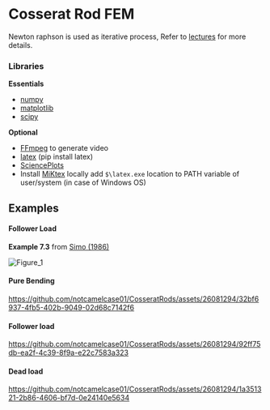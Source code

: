 # Cosserat Rod FEM

Newton raphson is used as iterative process, Refer to [lectures](https://www.youtube.com/watch?v=yREiLRTtoy4&list=PLqDNYu0I0krGSXpClGU5ZVsVXSIr13q2F) for more details.

### Libraries
**Essentials**
- [numpy](https://numpy.org/)
- [matplotlib](https://matplotlib.org/)
- [scipy](https://scipy.org/install/)

**Optional**
- [FFmpeg](https://ffmpeg.org/) to generate video
- [latex](https://pypi.org/project/latex/) (pip install latex)
- [SciencePlots](https://pypi.org/project/SciencePlots/)
- Install [MiKtex](https://miktex.org/download) locally add `$\latex.exe` location to PATH variable of user/system (in case of Windows OS)
## Examples

#### Follower Load

**Example 7.3** from [Simo (1986)](https://doi.org/10.1016/0045-7825(86)90079-4) 


![Figure_1](https://github.com/notcamelcase01/CosseratRods/assets/26081294/caa9ae60-ad5d-40b1-bfa7-f54909bc65a7)


#### Pure Bending

https://github.com/notcamelcase01/CosseratRods/assets/26081294/32bf6937-4fb5-402b-9049-02d68c7142f6

#### Follower load

https://github.com/notcamelcase01/CosseratRods/assets/26081294/92ff75db-ea2f-4c39-8f9a-e22c7583a323


#### Dead load

https://github.com/notcamelcase01/CosseratRods/assets/26081294/1a351321-2b86-4606-bf7d-0e24140e5634

